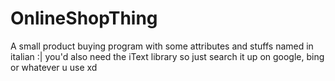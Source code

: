 # OnlineShopThing
A small product buying program with some attributes and stuffs named in italian :| you'd also need the iText library so just search it up on google, bing or whatever u use xd
